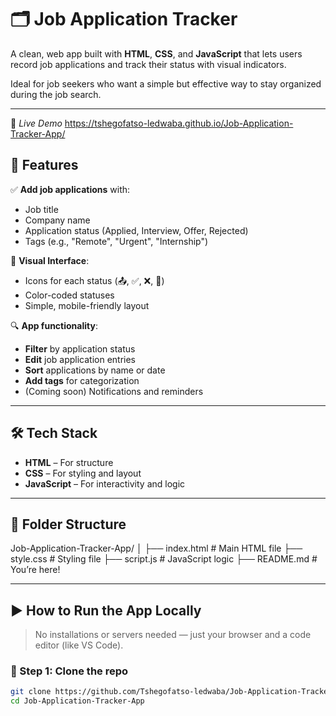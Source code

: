# 🗂️ Job Application Tracker

A clean, web app built with **HTML**, **CSS**, and **JavaScript** that lets users record job applications and track their status with visual indicators.

Ideal for job seekers who want a simple but effective way to stay organized during the job search.

---
🔗 *Live Demo*
https://tshegofatso-ledwaba.github.io/Job-Application-Tracker-App/

## 🚀 Features

✅ **Add job applications** with:
- Job title
- Company name
- Application status (Applied, Interview, Offer, Rejected)
- Tags (e.g., "Remote", "Urgent", "Internship")

🎨 **Visual Interface**:
- Icons for each status (📤, ✅, ❌, 💼)
- Color-coded statuses
- Simple, mobile-friendly layout

🔍 **App functionality**:
- **Filter** by application status
- **Edit** job application entries
- **Sort** applications by name or date
- **Add tags** for categorization
- (Coming soon) Notifications and reminders

---

## 🛠️ Tech Stack

- **HTML** – For structure  
- **CSS** – For styling and layout  
- **JavaScript** – For interactivity and logic

---

## 📁 Folder Structure
Job-Application-Tracker-App/
│
├── index.html          # Main HTML file
├── style.css           # Styling file
├── script.js           # JavaScript logic
├── README.md           # You’re here!

---

## ▶️ How to Run the App Locally

> No installations or servers needed — just your browser and a code editor (like VS Code).

### 🔹 Step 1: Clone the repo
```bash
git clone https://github.com/Tshegofatso-ledwaba/Job-Application-Tracker-App.git
cd Job-Application-Tracker-App
